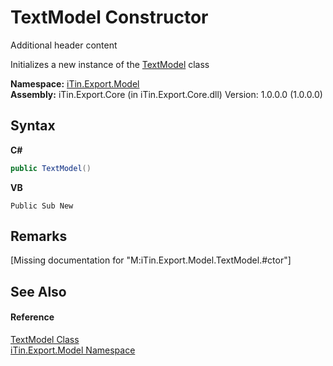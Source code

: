 # TextModel Constructor 
Additional header content 

Initializes a new instance of the <a href="73c12369-0c3b-a1f3-bd2d-de08d23c9d1c">TextModel</a> class

**Namespace:**&nbsp;<a href="ef57ffcc-e95e-b212-5a46-9aa6f5a3511f">iTin.Export.Model</a><br />**Assembly:**&nbsp;iTin.Export.Core (in iTin.Export.Core.dll) Version: 1.0.0.0 (1.0.0.0)

## Syntax

**C#**<br />
``` C#
public TextModel()
```

**VB**<br />
``` VB
Public Sub New
```


## Remarks
\[Missing <remarks> documentation for "M:iTin.Export.Model.TextModel.#ctor"\]

## See Also


#### Reference
<a href="73c12369-0c3b-a1f3-bd2d-de08d23c9d1c">TextModel Class</a><br /><a href="ef57ffcc-e95e-b212-5a46-9aa6f5a3511f">iTin.Export.Model Namespace</a><br />